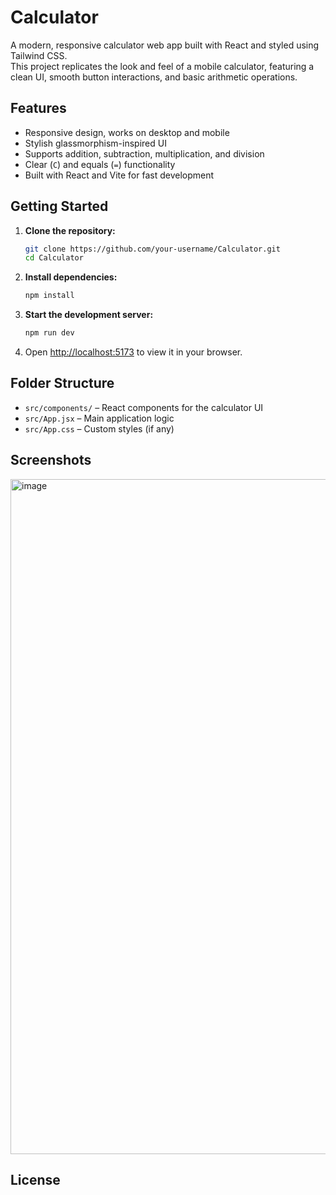 # Calculator

A modern, responsive calculator web app built with React and styled using Tailwind CSS.  
This project replicates the look and feel of a mobile calculator, featuring a clean UI, smooth button interactions, and basic arithmetic operations.

## Features

- Responsive design, works on desktop and mobile
- Stylish glassmorphism-inspired UI
- Supports addition, subtraction, multiplication, and division
- Clear (`C`) and equals (`=`) functionality
- Built with React and Vite for fast development

## Getting Started

1. **Clone the repository:**
   ```bash
   git clone https://github.com/your-username/Calculator.git
   cd Calculator
   ```

2. **Install dependencies:**
   ```bash
   npm install
   ```

3. **Start the development server:**
   ```bash
   npm run dev
   ```

4. Open [http://localhost:5173](http://localhost:5173) to view it in your browser.

## Folder Structure

- `src/components/` – React components for the calculator UI
- `src/App.jsx` – Main application logic
- `src/App.css` – Custom styles (if any)

## Screenshots

<img width="1920" height="1080" alt="image" src="https://github.com/user-attachments/assets/3a99e96e-b38d-42ee-b45f-8c64b3c09d9e" />


## License
